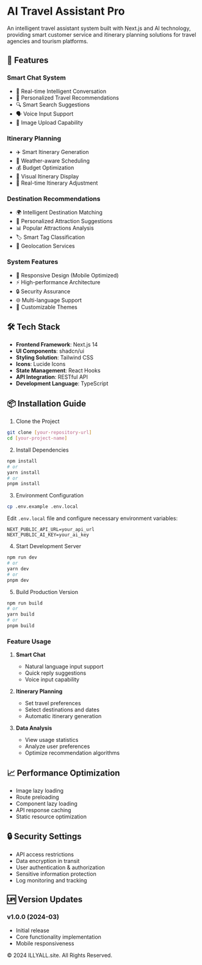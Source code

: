 # AI Travel Assistant Pro

An intelligent travel assistant system built with Next.js and AI technology, providing smart customer service and itinerary planning solutions for travel agencies and tourism platforms.

## 🌟 Features

### Smart Chat System
- 💬 Real-time Intelligent Conversation
- 🎯 Personalized Travel Recommendations
- 🔍 Smart Search Suggestions
- 🗣️ Voice Input Support
- 📸 Image Upload Capability

### Itinerary Planning
- ✈️ Smart Itinerary Generation
- 📅 Weather-aware Scheduling
- 💰 Budget Optimization
- 🎨 Visual Itinerary Display
- 🔄 Real-time Itinerary Adjustment

### Destination Recommendations
- 🌍 Intelligent Destination Matching
- 💝 Personalized Attraction Suggestions
- 📊 Popular Attractions Analysis
- 🏷️ Smart Tag Classification
- 📍 Geolocation Services

### System Features
- 📱 Responsive Design (Mobile Optimized)
- ⚡ High-performance Architecture
- 🔒 Security Assurance
- 🌐 Multi-language Support
- 🎨 Customizable Themes

## 🛠️ Tech Stack

- **Frontend Framework**: Next.js 14
- **UI Components**: shadcn/ui
- **Styling Solution**: Tailwind CSS
- **Icons**: Lucide Icons
- **State Management**: React Hooks
- **API Integration**: RESTful API
- **Development Language**: TypeScript

## 📦 Installation Guide

1. Clone the Project
```bash
git clone [your-repository-url]
cd [your-project-name]
```

2. Install Dependencies
```bash
npm install
# or
yarn install
# or
pnpm install
```

3. Environment Configuration
```bash
cp .env.example .env.local
```
Edit `.env.local` file and configure necessary environment variables:
```env
NEXT_PUBLIC_API_URL=your_api_url
NEXT_PUBLIC_AI_KEY=your_ai_key
```

4. Start Development Server
```bash
npm run dev
# or
yarn dev
# or
pnpm dev
```

5. Build Production Version
```bash
npm run build
# or
yarn build
# or
pnpm build
```



### Feature Usage
1. **Smart Chat**
   - Natural language input support
   - Quick reply suggestions
   - Voice input capability

2. **Itinerary Planning**
   - Set travel preferences
   - Select destinations and dates
   - Automatic itinerary generation

3. **Data Analysis**
   - View usage statistics
   - Analyze user preferences
   - Optimize recommendation algorithms

## 📈 Performance Optimization

- Image lazy loading
- Route preloading
- Component lazy loading
- API response caching
- Static resource optimization

## 🔒 Security Settings

- API access restrictions
- Data encryption in transit
- User authentication & authorization
- Sensitive information protection
- Log monitoring and tracking

## 🆙 Version Updates

### v1.0.0 (2024-03)
- Initial release
- Core functionality implementation
- Mobile responsiveness


© 2024 ILLYALL.site. All Rights Reserved. 
